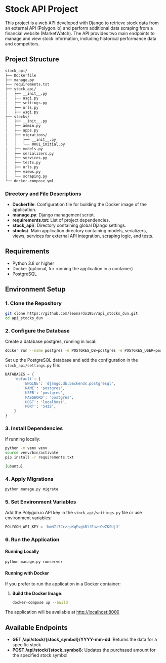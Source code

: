 # Stock API Project

This project is a web API developed with Django to retrieve stock data from an external API (Polygon.io) and perform additional data scraping from a financial website (MarketWatch). The API provides two main endpoints to manage and view stock information, including historical performance data and competitors.

## Project Structure

```bash
stock_api/
├── Dockerfile
├── manage.py
├── requirements.txt
├── stock_api/
│   ├── __init__.py
│   ├── asgi.py
│   ├── settings.py
│   ├── urls.py
│   ├── wsgi.py
├── stocks/
│   ├── __init__.py
│   ├── admin.py
│   ├── apps.py
│   ├── migrations/
│   │   ├── __init__.py
│   │   └── 0001_initial.py
│   ├── models.py
│   ├── serializers.py
│   ├── services.py
│   ├── tests.py
│   ├── urls.py
│   ├── views.py
│   └── scraping.py
└── docker-compose.yml
```

### Directory and File Descriptions

- **Dockerfile**: Configuration file for building the Docker image of the application.
- **manage.py**: Django management script.
- **requirements.txt**: List of project dependencies.
- **stock_api/**: Directory containing global Django settings.
- **stocks/**: Main application directory containing models, serializers, views, services for external API integration, scraping logic, and tests.

## Requirements

- Python 3.8 or higher
- Docker (optional, for running the application in a container)
- PostgreSQL

## Environment Setup

### 1. Clone the Repository

```bash
git clone https://github.com/leonardo1957/api_stocks_dun.git
cd api_stocks_dun
```

### 2. Configure the Database

Create a database postgres, running in local:

```bash
docker run --name postgres -e POSTGRES_DB=postgres -e POSTGRES_USER=postgres -e POSTGRES_PASSWORD=postgres -p 5432:5432 -d postgres:16.0
```


Set up the PostgreSQL database and add the configuration in the `stock_api/settings.py` file:

```python
DATABASES = {
    'default': {
        'ENGINE': 'django.db.backends.postgresql',
        'NAME': 'postgres',
        'USER': 'postgres',
        'PASSWORD': 'postgres',
        'HOST': 'localhost',
        'PORT': '5432',
    }
}
```

### 3. Install Dependencies

If running locally:

```bash
python -m venv venv
source venv/bin/activate 
pip install -r requirements.txt

(ubuntu)
```

### 4. Apply Migrations

```bash
python manage.py migrate
```

### 5. Set Environment Variables

Add the Polygon.io API key in the `stock_api/settings.py` file or use environment variables:

```python
POLYGON_API_KEY = 'bmN7i7CrzrpKqFvgbB1fEaztCwZKSUjJ'
```

### 6. Run the Application

#### Running Locally

```bash
python manage.py runserver
```

#### Running with Docker

If you prefer to run the application in a Docker container:

1. **Build the Docker Image**:

   ```bash
   docker-compose up --build
   ```


The application will be available at [http://localhost:8000](http://localhost:8000)


## Available Endpoints

- **GET /api/stock/{stock_symbol}/YYYY-mm-dd**: Returns the data for a specific stock
- **POST /api/stock/{stock_symbol}**: Updates the purchased amount for the specified stock symbol
